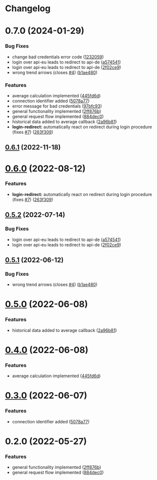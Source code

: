 # Changelog

# 0.7.0 (2024-01-29)


### Bug Fixes

* change bad credentials error code ([1232059](https://github.com/eduardoboucas/libre-link-up-api-client/commit/12320599a6927e955870734dcd48230385edc79e))
* login over api-eu leads to redirect to api-de ([a574541](https://github.com/eduardoboucas/libre-link-up-api-client/commit/a5745419e275d66b2d652734858b2ad091f131a9))
* login over api-eu leads to redirect to api-de ([2f02ce9](https://github.com/eduardoboucas/libre-link-up-api-client/commit/2f02ce9b424bbd02c828e05b97d677c0c84c10e8))
* wrong trend arrows (closes [#4](https://github.com/eduardoboucas/libre-link-up-api-client/issues/4)) ([b1ae480](https://github.com/eduardoboucas/libre-link-up-api-client/commit/b1ae480ec7d66f5ecaabd539b0d89d62979791ed))


### Features

* average calculation implemented ([445fd6d](https://github.com/eduardoboucas/libre-link-up-api-client/commit/445fd6df5aff2fdf4e0c001b8934158394bfdf5a))
* connection identifier added ([5078a77](https://github.com/eduardoboucas/libre-link-up-api-client/commit/5078a776069e26d6fbc32a50fc10e1e1a0d87eb1))
* error message for bad credentials ([97bfc93](https://github.com/eduardoboucas/libre-link-up-api-client/commit/97bfc9304fc46d9855b037283a3cb707070750c2))
* general functionality implemented ([2ff876b](https://github.com/eduardoboucas/libre-link-up-api-client/commit/2ff876be8ffe5ec8a45a920b663fa53f00fd0880))
* general request flow implemented ([884dec0](https://github.com/eduardoboucas/libre-link-up-api-client/commit/884dec046355dde17a88511432646ad2d4ff68eb))
* historical data added to average callback ([2a96b81](https://github.com/eduardoboucas/libre-link-up-api-client/commit/2a96b8147b5130fcc8aa8f4ce44d3045122f227d))
* **login-redirect:** automatically react on redirect during login procedure (fixes [#7](https://github.com/eduardoboucas/libre-link-up-api-client/issues/7)) ([263f309](https://github.com/eduardoboucas/libre-link-up-api-client/commit/263f3093a805875c6a507e4b17fe173ca3604db5))

## [0.6.1](https://github.com/DiaKEM/libre-link-up-api-client/compare/0.6.0...0.6.1) (2022-11-18)

# [0.6.0](https://github.com/DiaKEM/libre-link-up-api-client/compare/0.5.2...0.6.0) (2022-08-12)


### Features

* **login-redirect:** automatically react on redirect during login procedure (fixes [#7](https://github.com/DiaKEM/libre-link-up-api-client/issues/7)) ([263f309](https://github.com/DiaKEM/libre-link-up-api-client/commit/263f3093a805875c6a507e4b17fe173ca3604db5))

## [0.5.2](https://github.com/DiaKEM/libre-link-up-api-client/compare/0.5.1...0.5.2) (2022-07-14)


### Bug Fixes

* login over api-eu leads to redirect to api-de ([a574541](https://github.com/DiaKEM/libre-link-up-api-client/commit/a5745419e275d66b2d652734858b2ad091f131a9))
* login over api-eu leads to redirect to api-de ([2f02ce9](https://github.com/DiaKEM/libre-link-up-api-client/commit/2f02ce9b424bbd02c828e05b97d677c0c84c10e8))

## [0.5.1](https://github.com/DiaKEM/libre-link-up-api-client/compare/0.5.0...0.5.1) (2022-06-12)


### Bug Fixes

* wrong trend arrows (closes [#4](https://github.com/DiaKEM/libre-link-up-api-client/issues/4)) ([b1ae480](https://github.com/DiaKEM/libre-link-up-api-client/commit/b1ae480ec7d66f5ecaabd539b0d89d62979791ed))

# [0.5.0](https://github.com/DiaKEM/libre-link-up-api-client/compare/0.4.0...0.5.0) (2022-06-08)


### Features

* historical data added to average callback ([2a96b81](https://github.com/DiaKEM/libre-link-up-api-client/commit/2a96b8147b5130fcc8aa8f4ce44d3045122f227d))

# [0.4.0](https://github.com/DiaKEM/libre-link-up-api-client/compare/0.3.0...0.4.0) (2022-06-08)


### Features

* average calculation implemented ([445fd6d](https://github.com/DiaKEM/libre-link-up-api-client/commit/445fd6df5aff2fdf4e0c001b8934158394bfdf5a))

# [0.3.0](https://github.com/DiaKEM/libre-link-up-api-client/compare/0.2.0...0.3.0) (2022-06-07)


### Features

* connection identifier added ([5078a77](https://github.com/DiaKEM/libre-link-up-api-client/commit/5078a776069e26d6fbc32a50fc10e1e1a0d87eb1))

# 0.2.0 (2022-05-27)


### Features

* general functionality implemented ([2ff876b](https://github.com/DiaKEM/libre-link-up-api-client/commit/2ff876be8ffe5ec8a45a920b663fa53f00fd0880))
* general request flow implemented ([884dec0](https://github.com/DiaKEM/libre-link-up-api-client/commit/884dec046355dde17a88511432646ad2d4ff68eb))